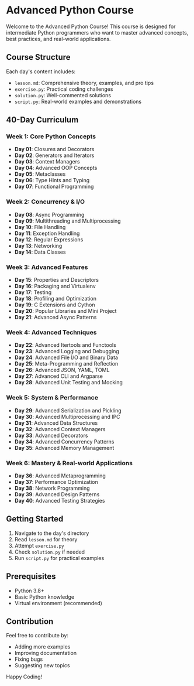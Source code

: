 # Advanced Python Course

Welcome to the Advanced Python Course! This course is designed for intermediate Python programmers who want to master advanced concepts, best practices, and real-world applications.

## Course Structure

Each day's content includes:
- `lesson.md`: Comprehensive theory, examples, and pro tips
- `exercise.py`: Practical coding challenges
- `solution.py`: Well-commented solutions
- `script.py`: Real-world examples and demonstrations

## 40-Day Curriculum

### Week 1: Core Python Concepts
- **Day 01**: Closures and Decorators
- **Day 02**: Generators and Iterators
- **Day 03**: Context Managers
- **Day 04**: Advanced OOP Concepts
- **Day 05**: Metaclasses
- **Day 06**: Type Hints and Typing
- **Day 07**: Functional Programming

### Week 2: Concurrency & I/O
- **Day 08**: Async Programming
- **Day 09**: Multithreading and Multiprocessing
- **Day 10**: File Handling
- **Day 11**: Exception Handling
- **Day 12**: Regular Expressions
- **Day 13**: Networking
- **Day 14**: Data Classes

### Week 3: Advanced Features
- **Day 15**: Properties and Descriptors
- **Day 16**: Packaging and Virtualenv
- **Day 17**: Testing
- **Day 18**: Profiling and Optimization
- **Day 19**: C Extensions and Cython
- **Day 20**: Popular Libraries and Mini Project
- **Day 21**: Advanced Async Patterns

### Week 4: Advanced Techniques
- **Day 22**: Advanced Itertools and Functools
- **Day 23**: Advanced Logging and Debugging
- **Day 24**: Advanced File I/O and Binary Data
- **Day 25**: Meta-Programming and Reflection
- **Day 26**: Advanced JSON, YAML, TOML
- **Day 27**: Advanced CLI and Argparse
- **Day 28**: Advanced Unit Testing and Mocking

### Week 5: System & Performance
- **Day 29**: Advanced Serialization and Pickling
- **Day 30**: Advanced Multiprocessing and IPC
- **Day 31**: Advanced Data Structures
- **Day 32**: Advanced Context Managers
- **Day 33**: Advanced Decorators
- **Day 34**: Advanced Concurrency Patterns
- **Day 35**: Advanced Memory Management

### Week 6: Mastery & Real-world Applications
- **Day 36**: Advanced Metaprogramming
- **Day 37**: Performance Optimization
- **Day 38**: Network Programming
- **Day 39**: Advanced Design Patterns
- **Day 40**: Advanced Testing Strategies

## Getting Started

1. Navigate to the day's directory
2. Read `lesson.md` for theory
3. Attempt `exercise.py`
4. Check `solution.py` if needed
5. Run `script.py` for practical examples

## Prerequisites

- Python 3.8+
- Basic Python knowledge
- Virtual environment (recommended)

## Contribution

Feel free to contribute by:
- Adding more examples
- Improving documentation
- Fixing bugs
- Suggesting new topics

Happy Coding! 